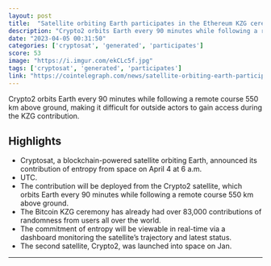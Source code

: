 ```yaml
---
layout: post
title:  "Satellite orbiting Earth participates in the Ethereum KZG ceremony"
description: "Crypto2 orbits Earth every 90 minutes while following a remote course 550 km above ground, making it difficult for outside actors to gain access during the KZG contribution."
date: "2023-04-05 00:31:50"
categories: ['cryptosat', 'generated', 'participates']
score: 53
image: "https://i.imgur.com/ekCLc5f.jpg"
tags: ['cryptosat', 'generated', 'participates']
link: "https://cointelegraph.com/news/satellite-orbiting-earth-participates-in-the-ethereum-kzg-ceremony"
---
```


Crypto2 orbits Earth every 90 minutes while following a remote course 550 km above ground, making it difficult for outside actors to gain access during the KZG contribution.

## Highlights

- Cryptosat, a blockchain-powered satellite orbiting Earth, announced its contribution of entropy from space on April 4 at 6 a.m.
- UTC.
- The contribution will be deployed from the Crypto2 satellite, which orbits Earth every 90 minutes while following a remote course 550 km above ground.
- The Bitcoin KZG ceremony has already had over 83,000 contributions of randomness from users all over the world.
- The commitment of entropy will be viewable in real-time via a dashboard monitoring the satellite’s trajectory and latest status.
- The second satellite, Crypto2, was launched into space on Jan.

---

